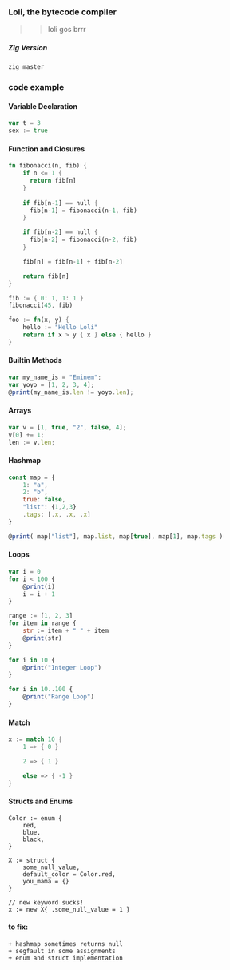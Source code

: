 ### Loli, the  bytecode compiler

> > loli gos brrr

##### Zig Version

    zig master

### code example

#### Variable Declaration

```go
var t = 3
sex := true
```

#### Function and Closures

```rust
fn fibonacci(n, fib) {
    if n <= 1 { 
      return fib[n]
    }
      
    if fib[n-1] == null {
      fib[n-1] = fibonacci(n-1, fib)
    }

    if fib[n-2] == null {
      fib[n-2] = fibonacci(n-2, fib)
    }

    fib[n] = fib[n-1] + fib[n-2]

    return fib[n]
}

fib := { 0: 1, 1: 1 }
fibonacci(45, fib)

foo := fn(x, y) {
    hello := "Hello Loli"
    return if x > y { x } else { hello }
}

```

#### Builtin Methods

```js
var my_name_is = "Eminem";
var yoyo = [1, 2, 3, 4];
@print(my_name_is.len != yoyo.len);
```

#### Arrays

```js
var v = [1, true, "2", false, 4];
v[0] += 1;
len := v.len;
```

#### Hashmap

```js
const map = {
    1: "a",
    2: "b",
    true: false,
    "list": {1,2,3}
    .tags: [.x, .x, .x]
}

@print( map["list"], map.list, map[true], map[1], map.tags )
```

#### Loops

```js
var i = 0
for i < 100 {
    @print(i)
    i = i + 1
}

range := [1, 2, 3]
for item in range {
    str := item + " " + item
    @print(str)
}

for i in 10 {
    @print("Integer Loop")
}

for i in 10..100 {
    @print("Range Loop")
}
```

#### Match
```rust
x := match 10 {
    1 => { 0 }

    2 => { 1 }

    else => { -1 }
}
```

#### Structs and Enums
```zig
Color := enum { 
    red,
    blue,
    black,
}

X := struct { 
    some_null_value,
    default_color = Color.red,
    you_mama = {}
}

// new keyword sucks!
x := new X{ .some_null_value = 1 }
```

#### to fix:
    + hashmap sometimes returns null
    + segfault in some assignments
    + enum and struct implementation
